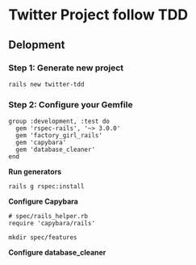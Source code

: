 # Twitter Project follow TDD

## Delopment
### Step 1: Generate new project
```
rails new twitter-tdd
```

### Step 2: Configure your Gemfile
```
group :development, :test do
  gem 'rspec-rails', '~> 3.0.0'
  gem 'factory_girl_rails'
  gem 'capybara'
  gem 'database_cleaner'
end
```
**Run generators**
```
rails g rspec:install
```

**Configure Capybara**
```
# spec/rails_helper.rb
require 'capybara/rails'

mkdir spec/features
```

**Configure database_cleaner**
```

